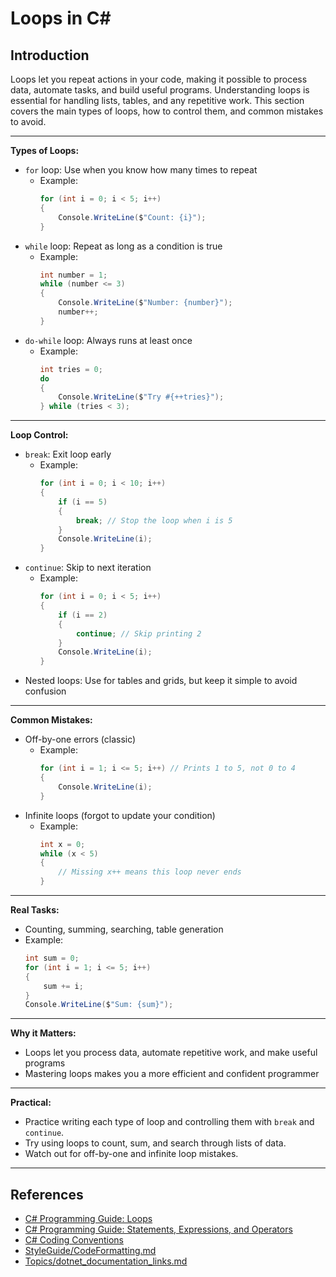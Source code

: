 # Loops in C#

## Introduction

Loops let you repeat actions in your code, making it possible to process data, automate tasks, and build useful programs. Understanding loops is essential for handling lists, tables, and any repetitive work. This section covers the main types of loops, how to control them, and common mistakes to avoid.

---

**Types of Loops:**
- `for` loop: Use when you know how many times to repeat
  - Example:
    ```csharp
    for (int i = 0; i < 5; i++)
    {
        Console.WriteLine($"Count: {i}");
    }
    ```
- `while` loop: Repeat as long as a condition is true
  - Example:
    ```csharp
    int number = 1;
    while (number <= 3)
    {
        Console.WriteLine($"Number: {number}");
        number++;
    }
    ```
- `do-while` loop: Always runs at least once
  - Example:
    ```csharp
    int tries = 0;
    do
    {
        Console.WriteLine($"Try #{++tries}");
    } while (tries < 3);
    ```

---

**Loop Control:**
- `break`: Exit loop early
  - Example:
    ```csharp
    for (int i = 0; i < 10; i++)
    {
        if (i == 5)
        {
            break; // Stop the loop when i is 5
        }
        Console.WriteLine(i);
    }
    ```
- `continue`: Skip to next iteration
  - Example:
    ```csharp
    for (int i = 0; i < 5; i++)
    {
        if (i == 2)
        {
            continue; // Skip printing 2
        }
        Console.WriteLine(i);
    }
    ```
- Nested loops: Use for tables and grids, but keep it simple to avoid confusion

---

**Common Mistakes:**
- Off-by-one errors (classic)
  - Example:
    ```csharp
    for (int i = 1; i <= 5; i++) // Prints 1 to 5, not 0 to 4
    {
        Console.WriteLine(i);
    }
    ```
- Infinite loops (forgot to update your condition)
  - Example:
    ```csharp
    int x = 0;
    while (x < 5)
    {
        // Missing x++ means this loop never ends
    }
    ```

---

**Real Tasks:**
- Counting, summing, searching, table generation
- Example:
  ```csharp
  int sum = 0;
  for (int i = 1; i <= 5; i++)
  {
      sum += i;
  }
  Console.WriteLine($"Sum: {sum}");
  ```

---

**Why it Matters:**
- Loops let you process data, automate repetitive work, and make useful programs
- Mastering loops makes you a more efficient and confident programmer

---

**Practical:**
- Practice writing each type of loop and controlling them with `break` and `continue`.
- Try using loops to count, sum, and search through lists of data.
- Watch out for off-by-one and infinite loop mistakes.

---

## References
- [C# Programming Guide: Loops](https://learn.microsoft.com/en-us/dotnet/csharp/programming-guide/inside-a-program/loops/)
- [C# Programming Guide: Statements, Expressions, and Operators](https://learn.microsoft.com/en-us/dotnet/csharp/programming-guide/statements-expressions-operators/)
- [C# Coding Conventions](https://learn.microsoft.com/en-us/dotnet/csharp/programming-guide/inside-a-program/coding-conventions)
- [StyleGuide/CodeFormatting.md](../StyleGuide/CodeFormatting.md)
- [Topics/dotnet_documentation_links.md](dotnet_documentation_links.md)

